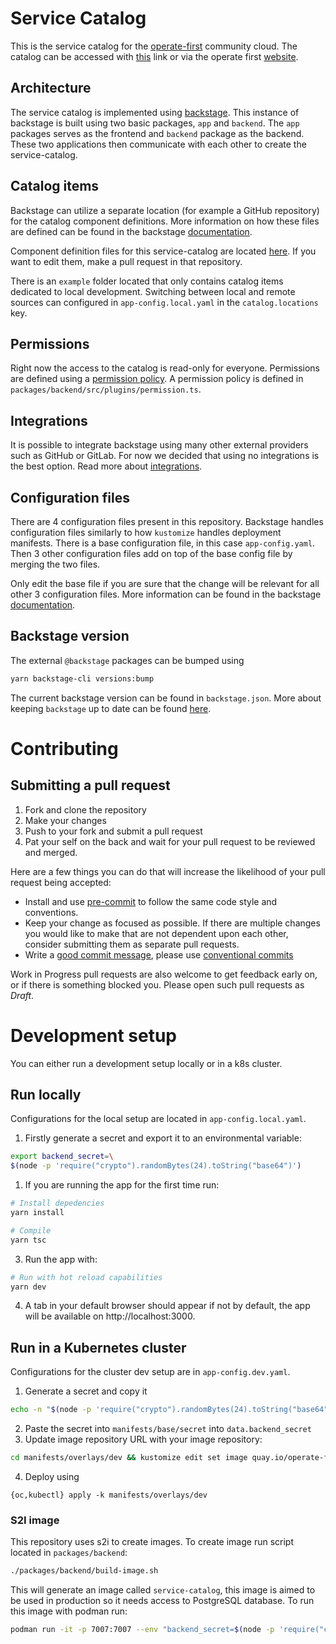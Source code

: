 # Service Catalog

This is the service catalog for the [operate-first](https://github.com/operate-first) community cloud. The catalog can be accessed with [this](http://example.org) link or via the operate first [website](https://www.operate-first.cloud).

## Architecture

The service catalog is implemented using [backstage](https://backstage.io/). This instance of backstage is built using two basic packages, `app` and `backend`. The `app` packages serves as the frontend and `backend` package as the backend. These two applications then communicate with each other to create the service-catalog.

## Catalog items

Backstage can utilize a separate location (for example a GitHub repository) for the catalog component definitions. More information on how these files are defined can be found in the backstage [documentation](https://backstage.io/docs/features/software-catalog/descriptor-format).

Component definition files for this service-catalog are located [here](https://github.com/SamoKopecky/apps/tree/master/service-catalog). If you want to edit them, make a pull request in that repository.

There is an `example` folder located that only contains catalog items dedicated to local development. Switching between local and remote sources can configured in `app-config.local.yaml` in the `catalog.locations` key.

## Permissions

Right now the access to the catalog is read-only for everyone. Permissions are defined using a [permission policy](https://backstage.io/docs/permissions/writing-a-policy). A permission policy is defined in `packages/backend/src/plugins/permission.ts`.

## Integrations

It is possible to integrate backstage using many other external providers such as GitHub or GitLab. For now we decided that using no integrations is the best option. Read more about [integrations](https://backstage.io/docs/integrations/).

## Configuration files

There are 4 configuration files present in this repository. Backstage handles configuration files similarly to how `kustomize` handles deployment manifests. There is a base configuration file, in this case `app-config.yaml`. Then 3 other configuration files add on top of the base config file by merging the two files.

Only edit the base file if you are sure that the change will be relevant for all other 3 configuration files. More information can be found in the backstage [documentation](https://backstage.io/docs/conf/).

## Backstage version
The external `@backstage` packages can be bumped using
```sh
yarn backstage-cli versions:bump
```
The current backstage version can be found in `backstage.json`. More about keeping `backstage` up to date can be found [here](https://backstage.io/docs/getting-started/keeping-backstage-updated).

# Contributing

## Submitting a pull request

1. Fork and clone the repository
2. Make your changes
3. Push to your fork and submit a pull request
4. Pat your self on the back and wait for your pull request to be reviewed and merged.

Here are a few things you can do that will increase the likelihood of your pull request being accepted:

- Install and use [pre-commit](https://pre-commit.com/) to follow the same code style and conventions.
- Keep your change as focused as possible. If there are multiple changes you would like to make that are not dependent upon each other, consider submitting them as separate pull requests.
- Write a [good commit message](http://tbaggery.com/2008/04/19/a-note-about-git-commit-messages.html), please use [conventional commits](https://www.conventionalcommits.org/en/v1.0.0/)

Work in Progress pull requests are also welcome to get feedback early on, or if there is something blocked you. Please open such pull requests as *Draft*.

# Development setup
You can either run a development setup locally or in a k8s cluster.
## Run locally
Configurations for the local setup are located in `app-config.local.yaml`.

1. Firstly generate a secret and export it to an environmental variable:
```sh
export backend_secret=\
$(node -p 'require("crypto").randomBytes(24).toString("base64")')
```
1. If you are running the app for the first time run:
```sh
# Install depedencies
yarn install

# Compile
yarn tsc
```
3. Run the app with:
```sh
# Run with hot reload capabilities
yarn dev
```
4. A tab in your default browser should appear if not by default, the app will be available on http://localhost:3000.

## Run in a Kubernetes cluster
Configurations for the cluster dev setup are in `app-config.dev.yaml`.
1. Generate a secret and copy it
```sh
echo -n "$(node -p 'require("crypto").randomBytes(24).toString("base64")')" | base64
```
2. Paste the secret into `manifests/base/secret` into `data.backend_secret`
3. Update image repository URL with your image repository:
```sh
cd manifests/overlays/dev && kustomize edit set image quay.io/operate-first/service-catalog=<your url>
```
4. Deploy using
```
{oc,kubectl} apply -k manifests/overlays/dev
```

### S2I image
This repository uses s2i to create images. To create image run script located in `packages/backend`:
```sh
./packages/backend/build-image.sh
```
This will generate an image called `service-catalog`, this image is aimed to be used in production so it needs access to PostgreSQL database. To run this image with podman run:
```sh
podman run -it -p 7007:7007 --env "backend_secret=$(node -p 'require("crypto").randomBytes(24).toString("base64")')" service-catalog:latest
```

